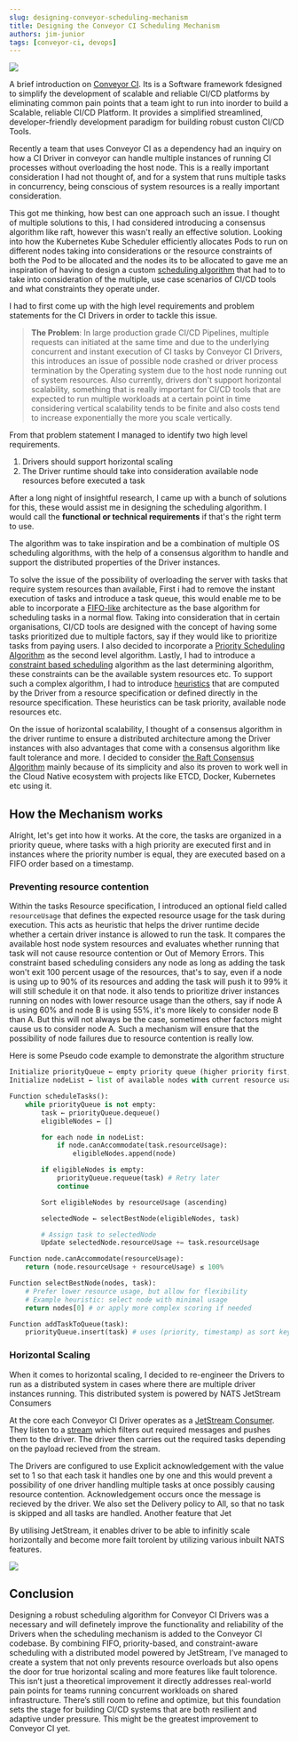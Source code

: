 ```yaml
---
slug: designing-conveyor-scheduling-mechanism
title: Designing the Conveyor CI Scheduling Mechanism
authors: jim-junior
tags: [conveyor-ci, devops]
---
```


![](https://fulcrum.rocks/blog/wp-content/uploads/2022/04/ci-cd-pipeline-7.png)

A brief introduction on [Conveyor CI](https://conveyor.open.ug). Its is a Software framework fdesigned to simplify the development of scalable and reliable CI/CD platforms by eliminating common pain points that a team ight to run into inorder to build a Scalable, reliable CI/CD Platform. It provides a simplified  streamlined, developer-friendly development paradigm for building robust custon CI/CD Tools.

<!-- truncate -->

Recently a team that uses Conveyor CI as a dependency had an inquiry on how a CI Driver in conveyor can handle multiple instances of running CI processes without overloading the host node. This is a really important consideration I had not thought of, and for a system that runs multiple tasks in concurrency, being conscious of system resources is a really important consideration.

This got me thinking, how best can one approach such an issue. I thought of multiple solutions to this, I had considered introducing a consensus algorithm like raft, however this wasn't really an effective solution. Looking into how the Kubernetes Kube Scheduler efficiently allocates Pods to run on different nodes taking into considerations or the resource constraints of both the Pod to be allocated and the nodes its to be allocated to gave me an inspiration of having to design a custom [scheduling algorithm](https://en.wikipedia.org/wiki/Scheduling_(computing)) that had to to take into consideration of the multiple, use case scenarios of CI/CD tools and what constraints they operate under.

I had to first come up with the high level requirements and problem statements for the CI Drivers in order to tackle this issue.

> **The Problem**: In large production grade CI/CD Pipelines, multiple requests can initiated at the same time and due to the underlying concurrent and instant execution of CI tasks by Conveyor CI Drivers, this introduces an issue of possible node crashed or driver process termination by the Operating system due to the host node running out of system resources. Also currently, drivers don't support horizontal scalability, something that is really important for CI/CD tools that are expected to run multiple workloads at a certain point in time considering vertical scalability tends to be finite and also costs tend to increase exponentially the more you scale vertically.

From that problem statement I managed to identify two high level requirements.

1. Drivers should support horizontal scaling
2. The Driver runtime should take into consideration available node resources before executed a task

After a long night of insightful research, I came up with a bunch of solutions for this, these would assist me in designing the scheduling algorithm. I would call the **functional or technical requirements** if that's the right term to use.

The algorithm was to take inspiration and be a combination of multiple OS scheduling algorithms, with the help of a consensus algorithm to handle and support the distributed properties of the Driver instances.

To solve the issue of the possibility of overloading the server with tasks that require system resources than available, First i had to remove the instant execution of tasks and introduce a task queue, this would enable me to be able to incorporate a [FIFO-like](https://en.wikipedia.org/wiki/FIFO_(computing_and_electronics)) architecture as the base algorithm for scheduling tasks in a normal flow. Taking into consideration that in certain organisations, CI/CD tools are designed with the concept of having some tasks prioritized due to multiple factors, say if they would like to prioritize tasks from paying users. I also decided to incorporate a [Priority Scheduling Algorithm](https://en.wikipedia.org/wiki/Dynamic_priority_scheduling) as the second level algorithm. Lastly, I had to introduce a [constraint based scheduling](https://www.sciencedirect.com/science/article/pii/S1474667017377388) algorithm as the last determining algorithm, these constraints can be the available system resources etc. To support such a complex algorithm, I had to introduce [heuristics](https://en.wikipedia.org/wiki/Heuristic) that are computed by the Driver from a resource specification or defined directly in the resource specification. These heuristics can be task priority, available node resources etc.

On the issue of horizontal scalability, I thought of a consensus algorithm in the driver runtime to ensure a distributed architecture among the Driver instances with also advantages that come with a consensus algorithm like fault tolerance and more. I decided to consider [the Raft Consensus Algorithm](https://raft.github.io/) mainly because of its simplicity and also its proven to work well in the Cloud Native ecosystem with projects like ETCD, Docker, Kubernetes etc using it.

## How the Mechanism works

Alright, let's get into how it works. At the core, the tasks are organized in a priority queue, where tasks with a high priority are executed first and in instances where the priority number is equal, they are executed based on a FIFO order based on a timestamp.

### Preventing resource contention

Within the tasks Resource specification, I introduced an optional field called `resourceUsage` that defines the expected resource usage for the task during execution. This acts as heuristic that helps the driver runtime decide whether a certain driver instance is allowed to run the task. It compares the available host node system resources and evaluates whether running that task will not cause resource contention or Out of Memory Errors. This constraint based scheduling considers any node as long as adding the task won't exit 100 percent usage of the resources, that's to say, even if a node is using up to 90% of its resources and adding the task will push it to 99% it will still schedule it on that node. it also tends to prioritize driver instances running on nodes with lower resource usage than the others, say if node A is using 60% and node B is using 55%, it's more likely to consider node B than A. But this will not always be the case, sometimes other factors might cause us to consider node A. Such a mechanism will ensure that the possibility of node failures due to resource contention is really low.

Here is some Pseudo code example to demonstrate the algorithm structure

```py
Initialize priorityQueue ← empty priority queue (higher priority first, FIFO if equal)
Initialize nodeList ← list of available nodes with current resource usage

Function scheduleTasks():
    while priorityQueue is not empty:
        task ← priorityQueue.dequeue()
        eligibleNodes ← []

        for each node in nodeList:
            if node.canAccommodate(task.resourceUsage):
                eligibleNodes.append(node)

        if eligibleNodes is empty:
            priorityQueue.requeue(task) # Retry later
            continue

        Sort eligibleNodes by resourceUsage (ascending)

        selectedNode ← selectBestNode(eligibleNodes, task)

        # Assign task to selectedNode
        Update selectedNode.resourceUsage += task.resourceUsage

Function node.canAccommodate(resourceUsage):
    return (node.resourceUsage + resourceUsage) ≤ 100%

Function selectBestNode(nodes, task):
    # Prefer lower resource usage, but allow for flexibility
    # Example heuristic: select node with minimal usage
    return nodes[0] # or apply more complex scoring if needed

Function addTaskToQueue(task):
    priorityQueue.insert(task) # uses (priority, timestamp) as sort key
```

### Horizontal Scaling

When it comes to horizontal scaling, I decided to re-engineer the Drivers to run as a distributed system in cases where there are multiple driver instances running. This distributed system is powered by NATS JetStream Consumers

At the core each Conveyor CI Driver operates as a [JetStream Consumer](https://docs.nats.io/nats-concepts/jetstream/consumers). They listen to a [stream](https://docs.nats.io/nats-concepts/jetstream/streams) which filters out required messages and pushes them to the driver. The driver then carries out the required tasks depending on the payload recieved from the stream.

The Drivers are configured to use Explicit acknowledgement with the value set to 1 so that each task it handles one by one and this would prevent a possibility of one driver handling multiple tasks at once possibly causing resource contention. Acknowledgement occurs once the message is recieved by the driver. We also set the Delivery policy to All, so that no task is skipped and all tasks are handled. Another feature that Jet

By utilising JetStream, it enables driver to be able to infinitly scale horizontally and become more failt torolent by utilizing various inbuilt NATS features.

![](https://jim-junior.github.io/img/drivers1.png)

## Conclusion

Designing a robust scheduling algorithm for Conveyor CI Drivers was a necessary and will definetely improve the functionality and reliability of the Drivers when the scheduling mechanism is added to the Conveyor CI codebase. By combining FIFO, priority-based, and constraint-aware scheduling with a distributed model powered by JetStream, I’ve managed to create a system that not only prevents resource overloads but also opens the door for true horizontal scaling and more features like fault tolorence. This isn’t just a theoretical improvement it directly addresses real-world pain points for teams running concurrent workloads on shared infrastructure. There’s still room to refine and optimize, but this foundation sets the stage for building CI/CD systems that are both resilient and adaptive under pressure. This might be the greatest improvement to Conveyor CI yet.
